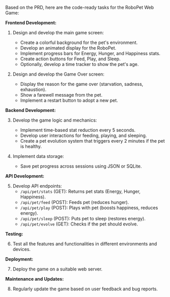 Based on the PRD, here are the code-ready tasks for the RoboPet Web Game:

**Frontend Development:**

1. Design and develop the main game screen:
   - Create a colorful background for the pet's environment.
   - Develop an animated display for the RoboPet.
   - Implement progress bars for Energy, Hunger, and Happiness stats.
   - Create action buttons for Feed, Play, and Sleep.
   - Optionally, develop a time tracker to show the pet's age.

2. Design and develop the Game Over screen:
   - Display the reason for the game over (starvation, sadness, exhaustion).
   - Show a farewell message from the pet.
   - Implement a restart button to adopt a new pet.

**Backend Development:**

3. Develop the game logic and mechanics:
   - Implement time-based stat reduction every 5 seconds.
   - Develop user interactions for feeding, playing, and sleeping.
   - Create a pet evolution system that triggers every 2 minutes if the pet is healthy.

4. Implement data storage:
   - Save pet progress across sessions using JSON or SQLite.

**API Development:**

5. Develop API endpoints:
   - `/api/pet/stats` (GET): Returns pet stats (Energy, Hunger, Happiness).
   - `/api/pet/feed` (POST): Feeds pet (reduces hunger).
   - `/api/pet/play` (POST): Plays with pet (boosts happiness, reduces energy).
   - `/api/pet/sleep` (POST): Puts pet to sleep (restores energy).
   - `/api/pet/evolve` (GET): Checks if the pet should evolve.

**Testing:**

6. Test all the features and functionalities in different environments and devices.

**Deployment:**

7. Deploy the game on a suitable web server.

**Maintenance and Updates:**

8. Regularly update the game based on user feedback and bug reports.